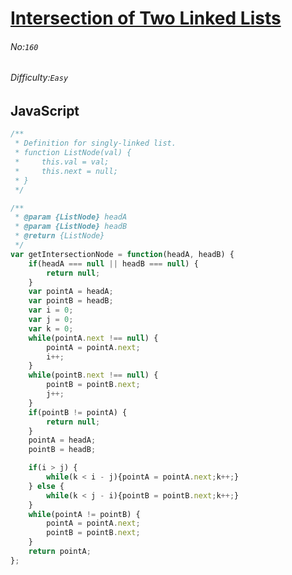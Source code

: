 # [Intersection of Two Linked Lists](https://leetcode.com/problems/intersection-of-two-linked-lists/)
###### No:`160`
###### Difficulty:`Easy`
## JavaScript

```javascript
/**
 * Definition for singly-linked list.
 * function ListNode(val) {
 *     this.val = val;
 *     this.next = null;
 * }
 */

/**
 * @param {ListNode} headA
 * @param {ListNode} headB
 * @return {ListNode}
 */
var getIntersectionNode = function(headA, headB) {
    if(headA === null || headB === null) {
        return null;
    }
    var pointA = headA;
    var pointB = headB;
    var i = 0;
    var j = 0;
    var k = 0;
    while(pointA.next !== null) {
        pointA = pointA.next;
        i++;
    }
    while(pointB.next !== null) {
        pointB = pointB.next;
        j++;
    }
    if(pointB != pointA) {
        return null;
    }
    pointA = headA;
    pointB = headB;

    if(i > j) {
        while(k < i - j){pointA = pointA.next;k++;}
    } else {
        while(k < j - i){pointB = pointB.next;k++;}
    }
    while(pointA != pointB) {
        pointA = pointA.next;
        pointB = pointB.next;
    }
    return pointA;
};
```
